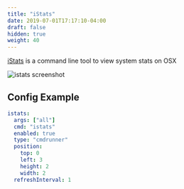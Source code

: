 ```yaml
---
title: "iStats"
date: 2019-07-01T17:17:10-04:00
draft: false
hidden: true
weight: 40
---
```


[iStats](https://github.com/Chris911/iStats) is a command line tool to view
system stats on OSX

<img class="screenshot" src="/imgs/modules/cmdrunner/iStats.png" alt="istats screenshot" />

## Config Example

```yaml
istats:
  args: ["all"]
  cmd: "istats"
  enabled: true
  type: "cmdrunner"
  position:
    top: 0
    left: 3
    height: 2
    width: 2
  refreshInterval: 1
```

